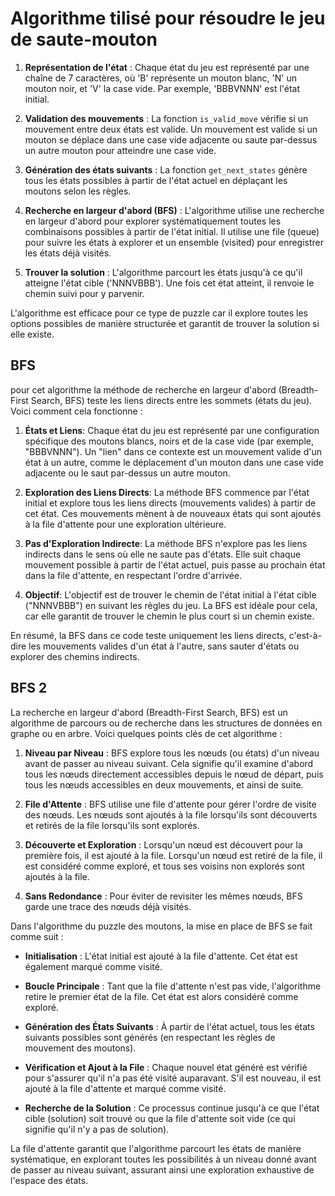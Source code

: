 # Algorithme tilisé pour résoudre le jeu de saute-mouton

1. **Représentation de l'état** : Chaque état du jeu est représenté par une chaîne de 7 caractères, où 'B' représente un mouton blanc, 'N' un mouton noir, et 'V' la case vide. Par exemple, 'BBBVNNN' est l'état initial.

2. **Validation des mouvements** : La fonction `is_valid_move` vérifie si un mouvement entre deux états est valide. Un mouvement est valide si un mouton se déplace dans une case vide adjacente ou saute par-dessus un autre mouton pour atteindre une case vide.

3. **Génération des états suivants** : La fonction `get_next_states` génère tous les états possibles à partir de l'état actuel en déplaçant les moutons selon les règles.

4. **Recherche en largeur d'abord (BFS)** : L'algorithme utilise une recherche en largeur d'abord pour explorer systématiquement toutes les combinaisons possibles à partir de l'état initial. Il utilise une file (queue) pour suivre les états à explorer et un ensemble (visited) pour enregistrer les états déjà visités.

5. **Trouver la solution** : L'algorithme parcourt les états jusqu'à ce qu'il atteigne l'état cible ('NNNVBBB'). Une fois cet état atteint, il renvoie le chemin suivi pour y parvenir.

L'algorithme est efficace pour ce type de puzzle car il explore toutes les options possibles de manière structurée et garantit de trouver la solution si elle existe.


## BFS

pour cet algorithme la méthode de recherche en largeur d'abord (Breadth-First Search, BFS) teste les liens directs entre les sommets (états du jeu). Voici comment cela fonctionne :

1. **États et Liens**: Chaque état du jeu est représenté par une configuration spécifique des moutons blancs, noirs et de la case vide (par exemple, "BBBVNNN"). Un "lien" dans ce contexte est un mouvement valide d'un état à un autre, comme le déplacement d'un mouton dans une case vide adjacente ou le saut par-dessus un autre mouton.

2. **Exploration des Liens Directs**: La méthode BFS commence par l'état initial et explore tous les liens directs (mouvements valides) à partir de cet état. Ces mouvements mènent à de nouveaux états qui sont ajoutés à la file d'attente pour une exploration ultérieure.

3. **Pas d'Exploration Indirecte**: La méthode BFS n'explore pas les liens indirects dans le sens où elle ne saute pas d'états. Elle suit chaque mouvement possible à partir de l'état actuel, puis passe au prochain état dans la file d'attente, en respectant l'ordre d'arrivée.

4. **Objectif**: L'objectif est de trouver le chemin de l'état initial à l'état cible ("NNNVBBB") en suivant les règles du jeu. La BFS est idéale pour cela, car elle garantit de trouver le chemin le plus court si un chemin existe.

En résumé, la BFS dans ce code teste uniquement les liens directs, c'est-à-dire les mouvements valides d'un état à l'autre, sans sauter d'états ou explorer des chemins indirects.

## BFS 2

La recherche en largeur d'abord (Breadth-First Search, BFS) est un algorithme de parcours ou de recherche dans les structures de données en graphe ou en arbre. Voici quelques points clés de cet algorithme :

1. **Niveau par Niveau** : BFS explore tous les nœuds (ou états) d'un niveau avant de passer au niveau suivant. Cela signifie qu'il examine d'abord tous les nœuds directement accessibles depuis le nœud de départ, puis tous les nœuds accessibles en deux mouvements, et ainsi de suite.

2. **File d'Attente** : BFS utilise une file d'attente pour gérer l'ordre de visite des nœuds. Les nœuds sont ajoutés à la file lorsqu'ils sont découverts et retirés de la file lorsqu'ils sont explorés.

3. **Découverte et Exploration** : Lorsqu'un nœud est découvert pour la première fois, il est ajouté à la file. Lorsqu'un nœud est retiré de la file, il est considéré comme exploré, et tous ses voisins non explorés sont ajoutés à la file.

4. **Sans Redondance** : Pour éviter de revisiter les mêmes nœuds, BFS garde une trace des nœuds déjà visités.

Dans l'algorithme du puzzle des moutons, la mise en place de BFS se fait comme suit :

- **Initialisation** : L'état initial est ajouté à la file d'attente. Cet état est également marqué comme visité.

- **Boucle Principale** : Tant que la file d'attente n'est pas vide, l'algorithme retire le premier état de la file. Cet état est alors considéré comme exploré.

- **Génération des États Suivants** : À partir de l'état actuel, tous les états suivants possibles sont générés (en respectant les règles de mouvement des moutons).

- **Vérification et Ajout à la File** : Chaque nouvel état généré est vérifié pour s'assurer qu'il n'a pas été visité auparavant. S'il est nouveau, il est ajouté à la file d'attente et marqué comme visité.

- **Recherche de la Solution** : Ce processus continue jusqu'à ce que l'état cible (solution) soit trouvé ou que la file d'attente soit vide (ce qui signifie qu'il n'y a pas de solution).

La file d'attente garantit que l'algorithme parcourt les états de manière systématique, en explorant toutes les possibilités à un niveau donné avant de passer au niveau suivant, assurant ainsi une exploration exhaustive de l'espace des états.